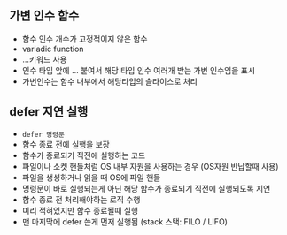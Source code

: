 
## 가변 인수 함수
- 함수 인수 개수가 고정적이지 않은 함수
- variadic function
- ...키워드 사용
- 인수 타입 앞에 ... 붙여서 해당 타입 인수 여러개 받는 가변 인수임을 표시
- 가변인수는 함수 내부에서 해당타입의 슬라이스로 처리

## defer 지연 실행
- `defer 명령문` 
- 함수 종료 전에 실행을 보장
- 함수가 종료되기 직전에 실행하는 코드
- 파일이나 소켓 핸들처럼 OS 내부 자원을 사용하는 경우 (OS자원 반납할때 사용)
- 파일을 생성하거나 읽을 때 OS에 파일 핸들
- 명령문이 바로 실행되는게 아닌 해당 함수가 종료되기 직전에 실행되도록 지연
- 함수 종료 전 처리해야하는 로직 수행
- 미리 적혀있지만 함수 종료될때 실행
- 맨 마지막에 defer 쓴게 먼저 실행됨 (stack 스택: FILO / LIFO)
